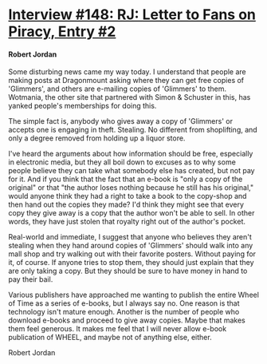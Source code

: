 # [Interview #148: RJ: Letter to Fans on Piracy, Entry #2](https://www.theoryland.com/intvmain.php?i=148#2)

#### Robert Jordan

Some disturbing news came my way today. I understand that people are making posts at Dragonmount asking where they can get free copies of 'Glimmers', and others are e-mailing copies of 'Glimmers' to them. Wotmania, the other site that partnered with Simon & Schuster in this, has yanked people's memberships for doing this.

The simple fact is, anybody who gives away a copy of 'Glimmers' or accepts one is engaging in theft. Stealing. No different from shoplifting, and only a degree removed from holding up a liquor store.

I've heard the arguments about how information should be free, especially in electronic media, but they all boil down to excuses as to why some people believe they can take what somebody else has created, but not pay for it. And if you think that the fact that an e-book is "only a copy of the original" or that "the author loses nothing because he still has his original," would anyone think they had a right to take a book to the copy-shop and then hand out the copies they made? I'd think they might see that every copy they give away is a copy that the author won't be able to sell. In other words, they have just stolen that royalty right out of the author's pocket.

Real-world and immediate, I suggest that anyone who believes they aren't stealing when they hand around copies of 'Glimmers' should walk into any mall shop and try walking out with their favorite posters. Without paying for it, of course. If anyone tries to stop them, they should just explain that they are only taking a copy. But they should be sure to have money in hand to pay their bail.

Various publishers have approached me wanting to publish the entire Wheel of Time as a series of e-books, but I always say no. One reason is that technology isn't mature enough. Another is the number of people who download e-books and proceed to give away copies. Maybe that makes them feel generous. It makes me feel that I will never allow e-book publication of WHEEL, and maybe not of anything else, either.

Robert Jordan

